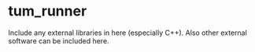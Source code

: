 # tum_runner

Include any external libraries in here (especially C++). Also other external software can be included here.
